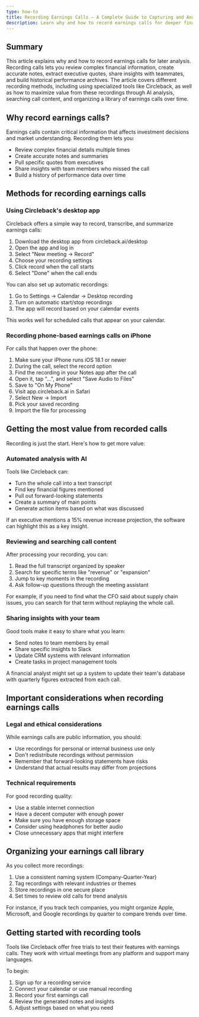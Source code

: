 ```yaml
---
type: how-to
title: Recording Earnings Calls – A Complete Guide to Capturing and Analyzing Financial Discussions
description: Learn why and how to record earnings calls for deeper financial analysis, including step-by-step recording methods, AI-powered insights, and organizing your recordings for maximum value.
---
```


## Summary

This article explains why and how to record earnings calls for later analysis. Recording calls lets you review complex financial information, create accurate notes, extract executive quotes, share insights with teammates, and build historical performance archives. The article covers different recording methods, including using specialized tools like Circleback, as well as how to maximize value from these recordings through AI analysis, searching call content, and organizing a library of earnings calls over time.

## Why record earnings calls?

Earnings calls contain critical information that affects investment decisions and market understanding. Recording them lets you:

- Review complex financial details multiple times
- Create accurate notes and summaries
- Pull specific quotes from executives
- Share insights with team members who missed the call
- Build a history of performance data over time

## Methods for recording earnings calls

### Using Circleback's desktop app

Circleback offers a simple way to record, transcribe, and summarize earnings calls:

1. Download the desktop app from circleback.ai/desktop
2. Open the app and log in
3. Select "New meeting → Record" 
4. Choose your recording settings
5. Click record when the call starts
6. Select "Done" when the call ends

You can also set up automatic recordings:

1. Go to Settings → Calendar → Desktop recording
2. Turn on automatic start/stop recordings
3. The app will record based on your calendar events

This works well for scheduled calls that appear on your calendar.

### Recording phone-based earnings calls on iPhone

For calls that happen over the phone:

1. Make sure your iPhone runs iOS 18.1 or newer
2. During the call, select the record option
3. Find the recording in your Notes app after the call
4. Open it, tap "...", and select "Save Audio to Files"
5. Save to "On My Phone"
6. Visit app.circleback.ai in Safari
7. Select New → Import
8. Pick your saved recording
9. Import the file for processing

## Getting the most value from recorded calls

Recording is just the start. Here's how to get more value:

### Automated analysis with AI

Tools like Circleback can:

- Turn the whole call into a text transcript
- Find key financial figures mentioned
- Pull out forward-looking statements
- Create a summary of main points
- Generate action items based on what was discussed

If an executive mentions a 15% revenue increase projection, the software can highlight this as a key insight.

### Reviewing and searching call content

After processing your recording, you can:

1. Read the full transcript organized by speaker
2. Search for specific terms like "revenue" or "expansion"
3. Jump to key moments in the recording
4. Ask follow-up questions through the meeting assistant

For example, if you need to find what the CFO said about supply chain issues, you can search for that term without replaying the whole call.

### Sharing insights with your team

Good tools make it easy to share what you learn:

- Send notes to team members by email
- Share specific insights to Slack
- Update CRM systems with relevant information
- Create tasks in project management tools

A financial analyst might set up a system to update their team's database with quarterly figures extracted from each call.

## Important considerations when recording earnings calls

### Legal and ethical considerations

While earnings calls are public information, you should:

- Use recordings for personal or internal business use only
- Don't redistribute recordings without permission
- Remember that forward-looking statements have risks
- Understand that actual results may differ from projections

### Technical requirements

For good recording quality:

- Use a stable internet connection
- Have a decent computer with enough power
- Make sure you have enough storage space
- Consider using headphones for better audio
- Close unnecessary apps that might interfere

## Organizing your earnings call library

As you collect more recordings:

1. Use a consistent naming system (Company-Quarter-Year)
2. Tag recordings with relevant industries or themes
3. Store recordings in one secure place
4. Set times to review old calls for trend analysis

For instance, if you track tech companies, you might organize Apple, Microsoft, and Google recordings by quarter to compare trends over time.

## Getting started with recording tools

Tools like Circleback offer free trials to test their features with earnings calls. They work with virtual meetings from any platform and support many languages.

To begin:
1. Sign up for a recording service
2. Connect your calendar or use manual recording
3. Record your first earnings call
4. Review the generated notes and insights
5. Adjust settings based on what you need
